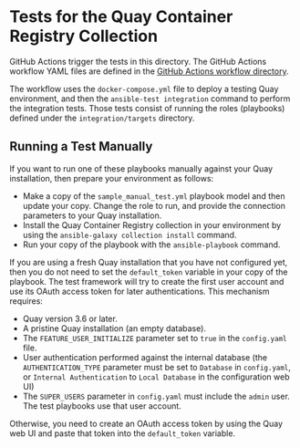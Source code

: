 # Tests for the Quay Container Registry Collection

GitHub Actions trigger the tests in this directory.
The GitHub Actions workflow YAML files are defined in the [GitHub Actions workflow directory](https://github.com/redhat-cop/quay_configuration/tree/main/.github/workflows).

The workflow uses the `docker-compose.yml` file to deploy a testing Quay environment, and then the `ansible-test integration` command to perform the integration tests.
Those tests consist of running the roles (playbooks) defined under the `integration/targets` directory.

## Running a Test Manually

If you want to run one of these playbooks manually against your Quay installation, then prepare your environment as follows:

* Make a copy of the `sample_manual_test.yml` playbook model and then update your copy.
  Change the role to run, and provide the connection parameters to your Quay installation.
* Install the Quay Container Registry collection in your environment by using the `ansible-galaxy collection install` command.
* Run your copy of the playbook with the `ansible-playbook` command.

If you are using a fresh Quay installation that you have not configured yet, then you do not need to set the `default_token` variable in your copy of the playbook.
The test framework will try to create the first user account and use its OAuth access token for later authentications.
This mechanism requires:

* Quay version 3.6 or later.
* A pristine Quay installation (an empty database).
* The `FEATURE_USER_INITIALIZE` parameter set to `true` in the `config.yaml` file.
* User authentication performed against the internal database (the `AUTHENTICATION_TYPE` parameter must be set to `Database` in `config.yaml`, or `Internal Authentication` to `Local Database` in the configuration web UI)
* The `SUPER_USERS` parameter in `config.yaml` must include the `admin` user.
  The test playbooks use that user account.

Otherwise, you need to create an OAuth access token by using the Quay web UI and paste that token into the `default_token` variable.
